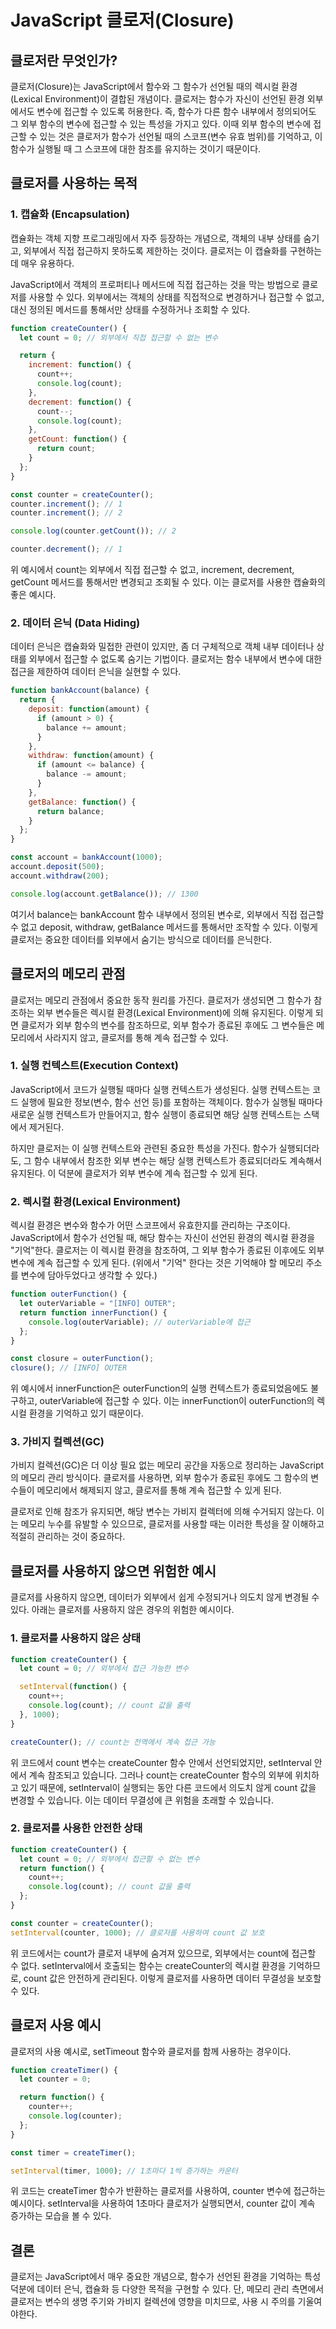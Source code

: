 # JavaScript 클로저(Closure)

## 클로저란 무엇인가?

클로저(Closure)는 JavaScript에서 함수와 그 함수가 선언될 때의 렉시컬 환경(Lexical Environment)이 결합된 개념이다. 클로저는 함수가 자신이 선언된 환경 외부에서도 변수에 접근할 수 있도록 허용한다. 즉, 함수가 다른 함수 내부에서 정의되어도 그 외부 함수의 변수에 접근할 수 있는 특성을 가지고 있다. 이때 외부 함수의 변수에 접근할 수 있는 것은 클로저가 함수가 선언될 때의 스코프(변수 유효 범위)를 기억하고, 이 함수가 실행될 때 그 스코프에 대한 참조를 유지하는 것이기 때문이다.

## 클로저를 사용하는 목적

### 1. 캡슐화 (Encapsulation)
캡슐화는 객체 지향 프로그래밍에서 자주 등장하는 개념으로, 객체의 내부 상태를 숨기고, 외부에서 직접 접근하지 못하도록 제한하는 것이다. 클로저는 이 캡슐화를 구현하는 데 매우 유용하다.

JavaScript에서 객체의 프로퍼티나 메서드에 직접 접근하는 것을 막는 방법으로 클로저를 사용할 수 있다. 외부에서는 객체의 상태를 직접적으로 변경하거나 접근할 수 없고, 대신 정의된 메서드를 통해서만 상태를 수정하거나 조회할 수 있다.

```javascript
function createCounter() {
  let count = 0; // 외부에서 직접 접근할 수 없는 변수

  return {
    increment: function() {
      count++;
      console.log(count);
    },
    decrement: function() {
      count--;
      console.log(count);
    },
    getCount: function() {
      return count;
    }
  };
}

const counter = createCounter();
counter.increment(); // 1
counter.increment(); // 2

console.log(counter.getCount()); // 2

counter.decrement(); // 1
```

위 예시에서 count는 외부에서 직접 접근할 수 없고, increment, decrement, getCount 메서드를 통해서만 변경되고 조회될 수 있다. 이는 클로저를 사용한 캡슐화의 좋은 예시다.

### 2. 데이터 은닉 (Data Hiding)
데이터 은닉은 캡슐화와 밀접한 관련이 있지만, 좀 더 구체적으로 객체 내부 데이터나 상태를 외부에서 접근할 수 없도록 숨기는 기법이다. 클로저는 함수 내부에서 변수에 대한 접근을 제한하여 데이터 은닉을 실현할 수 있다.

```javascript
function bankAccount(balance) {
  return {
    deposit: function(amount) {
      if (amount > 0) {
        balance += amount;
      }
    },
    withdraw: function(amount) {
      if (amount <= balance) {
        balance -= amount;
      }
    },
    getBalance: function() {
      return balance;
    }
  };
}

const account = bankAccount(1000);
account.deposit(500);
account.withdraw(200);

console.log(account.getBalance()); // 1300
```

여기서 balance는 bankAccount 함수 내부에서 정의된 변수로, 외부에서 직접 접근할 수 없고 deposit, withdraw, getBalance 메서드를 통해서만 조작할 수 있다. 이렇게 클로저는 중요한 데이터를 외부에서 숨기는 방식으로 데이터를 은닉한다.

## 클로저의 메모리 관점
클로저는 메모리 관점에서 중요한 동작 원리를 가진다. 클로저가 생성되면 그 함수가 참조하는 외부 변수들은 렉시컬 환경(Lexical Environment)에 의해 유지된다. 이렇게 되면 클로저가 외부 함수의 변수를 참조하므로, 외부 함수가 종료된 후에도 그 변수들은 메모리에서 사라지지 않고, 클로저를 통해 계속 접근할 수 있다.

### 1. 실행 컨텍스트(Execution Context)
JavaScript에서 코드가 실행될 때마다 실행 컨텍스트가 생성된다. 실행 컨텍스트는 코드 실행에 필요한 정보(변수, 함수 선언 등)를 포함하는 객체이다. 함수가 실행될 때마다 새로운 실행 컨텍스트가 만들어지고, 함수 실행이 종료되면 해당 실행 컨텍스트는 스택에서 제거된다.

하지만 클로저는 이 실행 컨텍스트와 관련된 중요한 특성을 가진다. 함수가 실행되더라도, 그 함수 내부에서 참조한 외부 변수는 해당 실행 컨텍스트가 종료되더라도 계속해서 유지된다. 이 덕분에 클로저가 외부 변수에 계속 접근할 수 있게 된다.

### 2. 렉시컬 환경(Lexical Environment)
렉시컬 환경은 변수와 함수가 어떤 스코프에서 유효한지를 관리하는 구조이다. JavaScript에서 함수가 선언될 때, 해당 함수는 자신이 선언된 환경의 렉시컬 환경을 "기억"한다. 클로저는 이 렉시컬 환경을 참조하여, 그 외부 함수가 종료된 이후에도 외부 변수에 계속 접근할 수 있게 된다. (위에서 "기억" 한다는 것은 기억해야 할 메모리 주소를 변수에 담아두었다고 생각할 수 있다.)

```javascript
function outerFunction() {
  let outerVariable = "[INFO] OUTER";
  return function innerFunction() {
    console.log(outerVariable); // outerVariable에 접근
  };
}

const closure = outerFunction();
closure(); // [INFO] OUTER
```

위 예시에서 innerFunction은 outerFunction의 실행 컨텍스트가 종료되었음에도 불구하고, outerVariable에 접근할 수 있다. 이는 innerFunction이 outerFunction의 렉시컬 환경을 기억하고 있기 때문이다.

### 3. 가비지 컬렉션(GC)
가비지 컬렉션(GC)은 더 이상 필요 없는 메모리 공간을 자동으로 정리하는 JavaScript의 메모리 관리 방식이다. 클로저를 사용하면, 외부 함수가 종료된 후에도 그 함수의 변수들이 메모리에서 해제되지 않고, 클로저를 통해 계속 접근할 수 있게 된다.

클로저로 인해 참조가 유지되면, 해당 변수는 가비지 컬렉터에 의해 수거되지 않는다. 이는 메모리 누수를 유발할 수 있으므로, 클로저를 사용할 때는 이러한 특성을 잘 이해하고 적절히 관리하는 것이 중요하다.

## 클로저를 사용하지 않으면 위험한 예시
클로저를 사용하지 않으면, 데이터가 외부에서 쉽게 수정되거나 의도치 않게 변경될 수 있다. 아래는 클로저를 사용하지 않은 경우의 위험한 예시이다.

### 1. 클로저를 사용하지 않은 상태
```javascript
function createCounter() {
  let count = 0; // 외부에서 접근 가능한 변수

  setInterval(function() {
    count++;
    console.log(count); // count 값을 출력
  }, 1000);
}

createCounter(); // count는 전역에서 계속 접근 가능
```

위 코드에서 count 변수는 createCounter 함수 안에서 선언되었지만, setInterval 안에서 계속 참조되고 있습니다. 그러나 count는 createCounter 함수의 외부에 위치하고 있기 때문에, setInterval이 실행되는 동안 다른 코드에서 의도치 않게 count 값을 변경할 수 있습니다. 이는 데이터 무결성에 큰 위험을 초래할 수 있습니다.

### 2. 클로저를 사용한 안전한 상태
```javascript
function createCounter() {
  let count = 0; // 외부에서 접근할 수 없는 변수
  return function() {
    count++;
    console.log(count); // count 값을 출력
  };
}

const counter = createCounter();
setInterval(counter, 1000); // 클로저를 사용하여 count 값 보호
```

위 코드에서는 count가 클로저 내부에 숨겨져 있으므로, 외부에서는 count에 접근할 수 없다. setInterval에서 호출되는 함수는 createCounter의 렉시컬 환경을 기억하므로, count 값은 안전하게 관리된다. 이렇게 클로저를 사용하면 데이터 무결성을 보호할 수 있다.

## 클로저 사용 예시
클로저의 사용 예시로, setTimeout 함수와 클로저를 함께 사용하는 경우이다.

```javascript
function createTimer() {
  let counter = 0;

  return function() {
    counter++;
    console.log(counter);
  };
}

const timer = createTimer();

setInterval(timer, 1000); // 1초마다 1씩 증가하는 카운터
```

위 코드는 createTimer 함수가 반환하는 클로저를 사용하여, counter 변수에 접근하는 예시이다. setInterval을 사용하여 1초마다 클로저가 실행되면서, counter 값이 계속 증가하는 모습을 볼 수 있다.

## 결론

클로저는 JavaScript에서 매우 중요한 개념으로, 함수가 선언된 환경을 기억하는 특성 덕분에 데이터 은닉, 캡슐화 등 다양한 목적을 구현할 수 있다. 단, 메모리 관리 측면에서 클로저는 변수의 생명 주기와 가비지 컬렉션에 영향을 미치므로, 사용 시 주의를 기울여야한다.